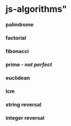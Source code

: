 # js-algorithms"

### palindrome
### factorial
### fibonacci
### prime - _not perfect_
### euclidean
### lcm 
### string reversal
### integer reversal
